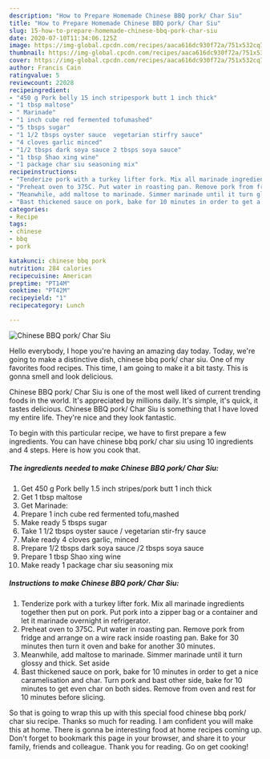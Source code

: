 ```yaml
---
description: "How to Prepare Homemade Chinese BBQ pork/ Char Siu"
title: "How to Prepare Homemade Chinese BBQ pork/ Char Siu"
slug: 15-how-to-prepare-homemade-chinese-bbq-pork-char-siu
date: 2020-07-10T11:34:06.125Z
image: https://img-global.cpcdn.com/recipes/aaca616dc930f72a/751x532cq70/chinese-bbq-pork-char-siu-recipe-main-photo.jpg
thumbnail: https://img-global.cpcdn.com/recipes/aaca616dc930f72a/751x532cq70/chinese-bbq-pork-char-siu-recipe-main-photo.jpg
cover: https://img-global.cpcdn.com/recipes/aaca616dc930f72a/751x532cq70/chinese-bbq-pork-char-siu-recipe-main-photo.jpg
author: Francis Cain
ratingvalue: 5
reviewcount: 22028
recipeingredient:
- "450 g Pork belly 15 inch stripespork butt 1 inch thick"
- "1 tbsp maltose"
- " Marinade"
- "1 inch cube red fermented tofumashed"
- "5 tbsps sugar"
- "1 1/2 tbsps oyster sauce  vegetarian stirfry sauce"
- "4 cloves garlic minced"
- "1/2 tbsps dark soya sauce 2 tbsps soya sauce"
- "1 tbsp Shao xing wine"
- "1 package char siu seasoning mix"
recipeinstructions:
- "Tenderize pork with a turkey lifter fork. Mix all marinade ingredients together then put on pork. Put pork into a zipper bag or a container and let it marinade overnight in refrigerator."
- "Preheat oven to 375C. Put water in roasting pan. Remove pork from fridge and arrange on a wire rack inside roasting pan. Bake for 30 minutes then turn it oven and bake for another 30 minutes."
- "Meanwhile, add maltose to marinade. Simmer marinade until it turn glossy and thick. Set aside"
- "Bast thickened sauce on pork, bake for 10 minutes in order to get a nice caramelisation and char. Turn pork and bast other side, bake for 10 minutes to get even char on both sides. Remove from oven and rest for 10 minutes before slicing."
categories:
- Recipe
tags:
- chinese
- bbq
- pork

katakunci: chinese bbq pork 
nutrition: 284 calories
recipecuisine: American
preptime: "PT14M"
cooktime: "PT42M"
recipeyield: "1"
recipecategory: Lunch

---
```



![Chinese BBQ pork/ Char Siu](https://img-global.cpcdn.com/recipes/aaca616dc930f72a/751x532cq70/chinese-bbq-pork-char-siu-recipe-main-photo.jpg)

Hello everybody, I hope you're having an amazing day today. Today, we're going to make a distinctive dish, chinese bbq pork/ char siu. One of my favorites food recipes. This time, I am going to make it a bit tasty. This is gonna smell and look delicious.



Chinese BBQ pork/ Char Siu is one of the most well liked of current trending foods in the world. It's appreciated by millions daily. It's simple, it's quick, it tastes delicious. Chinese BBQ pork/ Char Siu is something that I have loved my entire life. They're nice and they look fantastic.


To begin with this particular recipe, we have to first prepare a few ingredients. You can have chinese bbq pork/ char siu using 10 ingredients and 4 steps. Here is how you cook that.

<!--inarticleads1-->

##### The ingredients needed to make Chinese BBQ pork/ Char Siu:

1. Get 450 g Pork belly 1.5 inch stripes/pork butt 1 inch thick
1. Get 1 tbsp maltose
1. Get  Marinade:
1. Prepare 1 inch cube red fermented tofu,mashed
1. Make ready 5 tbsps sugar
1. Take 1 1/2 tbsps oyster sauce / vegetarian stir-fry sauce
1. Make ready 4 cloves garlic, minced
1. Prepare 1/2 tbsps dark soya sauce /2 tbsps soya sauce
1. Prepare 1 tbsp Shao xing wine
1. Make ready 1 package char siu seasoning mix




<!--inarticleads2-->

##### Instructions to make Chinese BBQ pork/ Char Siu:

1. Tenderize pork with a turkey lifter fork. Mix all marinade ingredients together then put on pork. Put pork into a zipper bag or a container and let it marinade overnight in refrigerator.
1. Preheat oven to 375C. Put water in roasting pan. Remove pork from fridge and arrange on a wire rack inside roasting pan. Bake for 30 minutes then turn it oven and bake for another 30 minutes.
1. Meanwhile, add maltose to marinade. Simmer marinade until it turn glossy and thick. Set aside
1. Bast thickened sauce on pork, bake for 10 minutes in order to get a nice caramelisation and char. Turn pork and bast other side, bake for 10 minutes to get even char on both sides. Remove from oven and rest for 10 minutes before slicing.




So that is going to wrap this up with this special food chinese bbq pork/ char siu recipe. Thanks so much for reading. I am confident you will make this at home. There is gonna be interesting food at home recipes coming up. Don't forget to bookmark this page in your browser, and share it to your family, friends and colleague. Thank you for reading. Go on get cooking!
